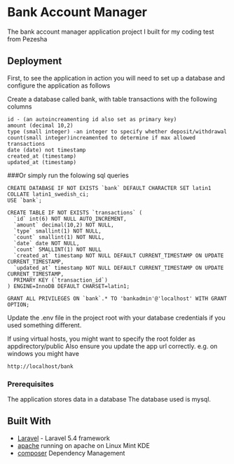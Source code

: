 # Bank Account Manager

The bank account manager application project I built for my coding test from Pezesha

## Deployment

First, to see the application in action you will need to set up a database and configure the application as follows

Create a database called bank, with table transactions with the following columns
```
id - (an autoincreamenting id also set as primary key)
amount (decimal 10,2)
type (small integer) -an integer to specify whether deposit/withdrawal
count(small integer)increamented to determine if max allowed transactions
date (date) not timestamp
created_at (timestamp)
updated_at (timestamp)
```
###Or simply run the folowing sql queries
```
CREATE DATABASE IF NOT EXISTS `bank` DEFAULT CHARACTER SET latin1 COLLATE latin1_swedish_ci;
USE `bank`;

CREATE TABLE IF NOT EXISTS `transactions` (
  `id` int(6) NOT NULL AUTO_INCREMENT,
  `amount` decimal(10,2) NOT NULL,
  `type` smallint(1) NOT NULL,
  `count` smallint(1) NOT NULL,
  `date` date NOT NULL,
  `count` SMALLINT(1) NOT NULL
  `created_at` timestamp NOT NULL DEFAULT CURRENT_TIMESTAMP ON UPDATE CURRENT_TIMESTAMP,
  `updated_at` timestamp NOT NULL DEFAULT CURRENT_TIMESTAMP ON UPDATE CURRENT_TIMESTAMP,
  PRIMARY KEY (`transaction_id`)
) ENGINE=InnoDB DEFAULT CHARSET=latin1;

GRANT ALL PRIVILEGES ON `bank`.* TO 'bankadmin'@'localhost' WITH GRANT OPTION;
```
Update the .env file in the project root with your database credentials if you used something different.

If using virtual hosts, you might want to specify the root folder as appdirectory/public
Also ensure you update the app url correctly. e.g. on windows you might have
```
http://localhost/bank
```

### Prerequisites

The application stores data in a database
The database used is mysql.

## Built With

* [Laravel](https://laravel.com/docs/5.4) - Laravel 5.4 framework
* [apache](https://www.apache.org/) running on apache on Linux Mint KDE
* [composer](https://getcomposer.org/doc/) Dependency Management
